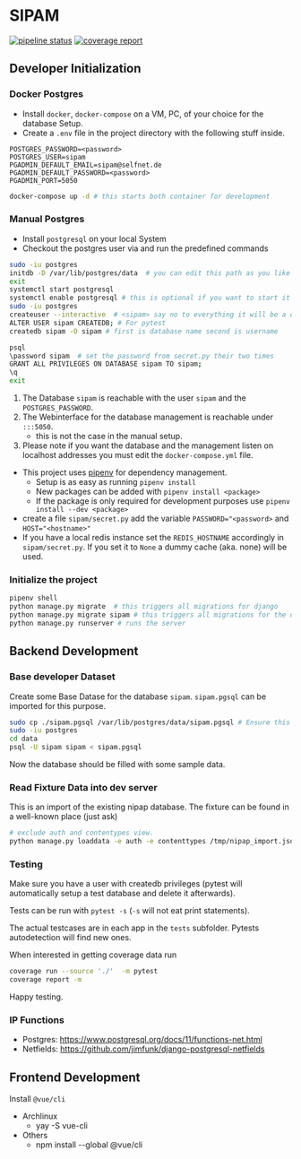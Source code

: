 # SIPAM

[![pipeline status](https://git.selfnet.de/marcelf/sipam/badges/master/pipeline.svg)](https://git.selfnet.de/marcelf/sipam/commits/master)
[![coverage report](https://git.selfnet.de/marcelf/sipam/badges/master/coverage.svg)](https://git.selfnet.de/marcelf/sipam/commits/master)

## Developer Initialization

### Docker Postgres

* Install `docker`, `docker-compose` on a VM, PC, of your choice for the database Setup.
* Create a `.env` file in the project directory with the following stuff inside.

```.env
POSTGRES_PASSWORD=<password>
POSTGRES_USER=sipam
PGADMIN_DEFAULT_EMAIL=sipam@selfnet.de
PGADMIN_DEFAULT_PASSWORD=<password>
PGADMIN_PORT=5050
```

```sh
docker-compose up -d # this starts both container for development
```

### Manual Postgres

* Install `postgresql` on your local System
* Checkout the postgres user via and run the predefined commands

```bash
sudo -iu postgres
initdb -D /var/lib/postgres/data  # you can edit this path as you like (only arch)
exit
systemctl start postgresql
systemctl enable postgresql # this is optional if you want to start it on boot.
sudo -iu postgres
createuser --interactive  # <sipam> say no to everything it will be a dump database user.
ALTER USER sipam CREATEDB; # For pytest
createdb sipam -O sipam # first is database name second is username

psql
\password sipam  # set the password from secret.py their two times
GRANT ALL PRIVILEGES ON DATABASE sipam TO sipam;
\q
exit
```

1. The Database `sipam` is reachable with the user `sipam` and the `POSTGRES_PASSWORD`.
1. The Webinterface for the database management is reachable under `:::5050`.
    * this is not the case in the manual setup.
1. Please note if you want the database and the management listen on localhost addresses you must
edit the `docker-compose.yml` file.

* This project uses [pipenv](https://github.com/pypa/pipenv) for dependency management.
  * Setup is as easy as running `pipenv install`
  * New packages can be added with `pipenv install <package>`
  * If the package is only required for development purposes use `pipenv install --dev <package>`
* create a file `sipam/secret.py` add the variable `PASSWORD="<password>` and `HOST="<hostname>"`
* If you have a local redis instance set the `REDIS_HOSTNAME` accordingly in `sipam/secret.py`. If you set it to `None` a dummy cache (aka. none) will be used.

### Initialize the project

```bash
pipenv shell
python manage.py migrate  # this triggers all migrations for django
python manage.py migrate sipam # this triggers all migrations for the database of sipam.
python manage.py runserver # runs the server
```

## Backend Development

### Base developer Dataset

Create some Base Datase for the database `sipam`. `sipam.pgsql` can be imported for this purpose.

```bash
sudo cp ./sipam.pgsql /var/lib/postgres/data/sipam.pgsql # Ensure this is the right directory on your system
sudo -iu postgres
cd data
psql -U sipam sipam < sipam.pgsql
```

Now the database should be filled with some sample data.

### Read Fixture Data into dev server

This is an import of the existing nipap database.
The fixture can be found in a well-known place (just ask)

```bash
# exclude auth and contentypes view.
python manage.py loaddata -e auth -e contenttypes /tmp/nipap_import.json

```

### Testing

Make sure you have a user with createdb privileges (pytest will automatically setup a test database and delete it afterwards).

Tests can be run with `pytest -s` (`-s` will not eat print statements).

The actual testcases are in each app in the `tests` subfolder.
Pytests autodetection will find new ones.

When interested in getting coverage data run

```bash
coverage run --source './'  -m pytest
coverage report -m
```

Happy testing.

### IP Functions

- Postgres: https://www.postgresql.org/docs/11/functions-net.html
- Netfields: https://github.com/jimfunk/django-postgresql-netfields


## Frontend Development

Install `@vue/cli`
* Archlinux
  * yay -S vue-cli
* Others
  * npm install --global @vue/cli
